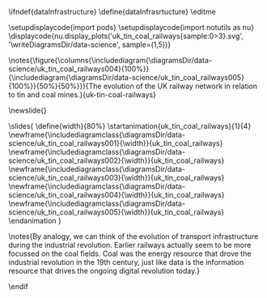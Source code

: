 \ifndef{dataInfrastructure}
\define{dataInfrasrtucture}
\editme

\setupdisplaycode{import pods}
\setupdisplaycode{import notutils as nu}
\displaycode{nu.display_plots('uk_tin_coal_railways{sample:0>3}.svg', 
                            '\writeDiagramsDir/data-science', sample=(1,5))}

\notes{\figure{\columns{\includediagram{\diagramsDir/data-science/uk_tin_coal_railways004}{100%}}{\includediagram{\diagramsDir/data-science/uk_tin_coal_railways005}{100%}}{50%}{50%}}}{The evolution of the UK railway network in relation to tin and coal mines.}{uk-tin-coal-railways}

\newslide{}

\slides{
\define{width}{80%}
\startanimation{uk_tin_coal_railways}{1}{4}
\newframe{\includediagramclass{\diagramsDir/data-science/uk_tin_coal_railways001}{\width}}{uk_tin_coal_railways}
\newframe{\includediagramclass{\diagramsDir/data-science/uk_tin_coal_railways002}{\width}}{uk_tin_coal_railways}
\newframe{\includediagramclass{\diagramsDir/data-science/uk_tin_coal_railways003}{\width}}{uk_tin_coal_railways}
\newframe{\includediagramclass{\diagramsDir/data-science/uk_tin_coal_railways004}{\width}}{uk_tin_coal_railways}
\newframe{\includediagramclass{\diagramsDir/data-science/uk_tin_coal_railways005}{\width}}{uk_tin_coal_railways}
\endanimation
}

\notes{By analogy, we can think of the evolution of transport infrastructure during the industrial revolution. Earlier railways actually seem to be more focussed on the coal fields. Coal was the energy resource that drove the industrial revolution in the 19th century, just like data is the information resource that drives the ongoing digital revolution today.}

\endif
